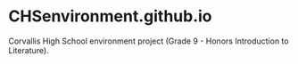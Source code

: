# CHSenvironment.github.io

Corvallis High School environment project (Grade 9 - Honors Introduction to Literature).
